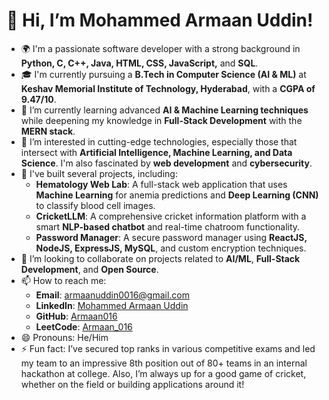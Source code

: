 # 👋 Hi, I’m Mohammed Armaan Uddin!

- 🌍 I'm a passionate software developer with a strong background in **Python, C, C++, Java, HTML, CSS, JavaScript,** and **SQL**.
- 🎓 I'm currently pursuing a **B.Tech in Computer Science (AI & ML)** at **Keshav Memorial Institute of Technology, Hyderabad**, with a **CGPA of 9.47/10**.
- 🌱 I’m currently learning advanced **AI & Machine Learning techniques** while deepening my knowledge in **Full-Stack Development** with the **MERN stack**.
- 👀 I’m interested in cutting-edge technologies, especially those that intersect with **Artificial Intelligence, Machine Learning, and Data Science**. I'm also fascinated by **web development** and **cybersecurity**.
- 💼 I've built several projects, including:
  - **Hematology Web Lab**: A full-stack web application that uses **Machine Learning** for anemia predictions and **Deep Learning (CNN)** to classify blood cell images.
  - **CricketLLM**: A comprehensive cricket information platform with a smart **NLP-based chatbot** and real-time chatroom functionality.
  - **Password Manager**: A secure password manager using **ReactJS, NodeJS, ExpressJS, MySQL**, and custom encryption techniques.
- 💞️ I’m looking to collaborate on projects related to **AI/ML**, **Full-Stack Development**, and **Open Source**.
- 📫 How to reach me:
  - **Email**: [armaanuddin0016@gmail.com](mailto:armaanuddin0016@gmail.com)
  - **LinkedIn**: [Mohammed Armaan Uddin](https://www.linkedin.com/in/mohammed-armaan-uddin-9b864528a/)
  - **GitHub**: [Armaan016](https://github.com/Armaan016)
  - **LeetCode**: [Armaan_016](https://leetcode.com/u/Armaan_016/)
- 😄 Pronouns: He/Him
- ⚡ Fun fact: I’ve secured top ranks in various competitive exams and led my team to an impressive 8th position out of 80+ teams in an internal hackathon at college. Also, I’m always up for a good game of cricket, whether on the field or building applications around it!

<!---
Armaan016/Armaan016 is a ✨ special ✨ repository because its `README.md` (this file) appears on your GitHub profile.
You can click the Preview link to take a look at your changes.
--->
